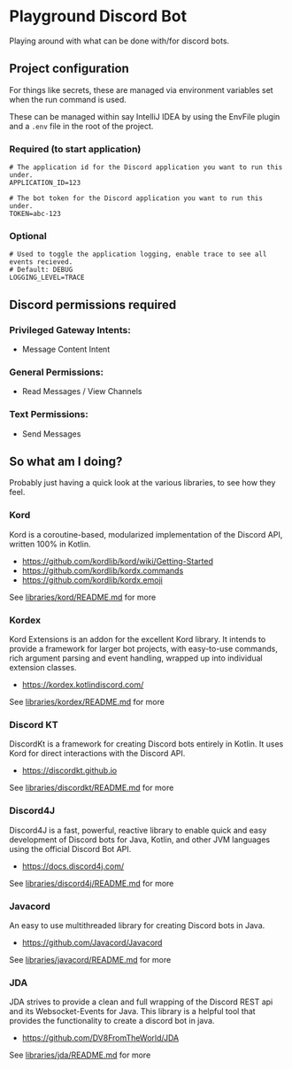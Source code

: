 # Playground Discord Bot

Playing around with what can be done with/for discord bots.

## Project configuration
For things like secrets, these are managed via environment variables set when the run command is used.

These can be managed within say IntelliJ IDEA by using the EnvFile plugin and a `.env` file in the root of the project.

### Required (to start application)
```
# The application id for the Discord application you want to run this under.
APPLICATION_ID=123

# The bot token for the Discord application you want to run this under.
TOKEN=abc-123
```

### Optional
```
# Used to toggle the application logging, enable trace to see all events recieved. 
# Default: DEBUG
LOGGING_LEVEL=TRACE
```

## Discord permissions required
### Privileged Gateway Intents:
* Message Content Intent

### General Permissions:
* Read Messages / View Channels

### Text Permissions:
* Send Messages

## So what am I doing?

Probably just having a quick look at the various libraries, to see how they feel.

### Kord
Kord is a coroutine-based, modularized implementation of the Discord API, written 100% in Kotlin.
* https://github.com/kordlib/kord/wiki/Getting-Started
* https://github.com/kordlib/kordx.commands
* https://github.com/kordlib/kordx.emoji

See [libraries/kord/README.md](libraries/kord/README.md) for more

### Kordex
Kord Extensions is an addon for the excellent Kord library. It intends to provide a framework for larger bot projects, with easy-to-use commands, rich argument parsing and event handling, wrapped up into individual extension classes.
* https://kordex.kotlindiscord.com/

See [libraries/kordex/README.md](libraries/kordex/README.md) for more

### Discord KT
DiscordKt is a framework for creating Discord bots entirely in Kotlin. It uses Kord for direct interactions with the Discord API.
* https://discordkt.github.io

See [libraries/discordkt/README.md](libraries/discordkt/README.md) for more

### Discord4J
Discord4J is a fast, powerful, reactive library to enable quick and easy development of Discord bots for Java, Kotlin, and other JVM languages using the official Discord Bot API.
* https://docs.discord4j.com/

See [libraries/discord4j/README.md](libraries/discord4j/README.md) for more

### Javacord
An easy to use multithreaded library for creating Discord bots in Java.
* https://github.com/Javacord/Javacord

See [libraries/javacord/README.md](libraries/javacord/README.md) for more

### JDA
JDA strives to provide a clean and full wrapping of the Discord REST api and its Websocket-Events for Java. This library is a helpful tool that provides the functionality to create a discord bot in java.
* https://github.com/DV8FromTheWorld/JDA

See [libraries/jda/README.md](libraries/jda/README.md) for more
